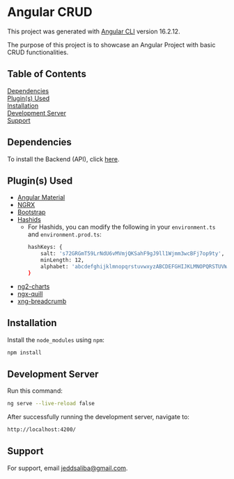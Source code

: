 # Angular CRUD

This project was generated with [Angular CLI](https://github.com/angular/angular-cli) version 16.2.12.

The purpose of this project is to showcase an Angular Project with basic CRUD functionalities.

## Table of Contents
[Dependencies](#dependencies)<br/>
[Plugin(s) Used](#plugins-used)<br/>
[Installation](#installation)<br/>
[Development Server](#development-server)<br/>
[Support](#support)

<a name="installation"></a>
## Dependencies
To install the Backend (API), click [here](https://github.com/jeddsaliba/laravel-crud).

<a name="plugins-used"></a>
## Plugin(s) Used
- [Angular Material](https://material.angular.io)
- [NGRX](https://ngrx.io)
- [Bootstrap](https://getbootstrap.com)
- [Hashids](https://www.npmjs.com/package/hashids)
  - For Hashids, you can modify the following in your `environment.ts` and `environment.prod.ts`:
    ```bash
    hashKeys: {
        salt: 's72GRGmT59LrNdU6vMVmjQKSahF9gJ9ll1Wjmm3wcBFj7op9ty',
        minLength: 12,
        alphabet: 'abcdefghijklmnopqrstuvwxyzABCDEFGHIJKLMNOPQRSTUVWXYZ1234567890',
    }
    ```
- [ng2-charts](https://www.npmjs.com/package/ng2-charts)
- [ngx-quill](https://www.npmjs.com/package/ngx-quill)
- [xng-breadcrumb](https://www.npmjs.com/package/xng-breadcrumb)

<a name="installation"></a>
## Installation
Install the `node_modules` using `npm`:

```bash
npm install
```

<a name="development-server"></a>
## Development Server
Run this command:

```bash
ng serve --live-reload false
```

After successfully running the development server, navigate to:

```bash
http://localhost:4200/
```

<a name="support"></a>
## Support
For support, email jeddsaliba@gmail.com.